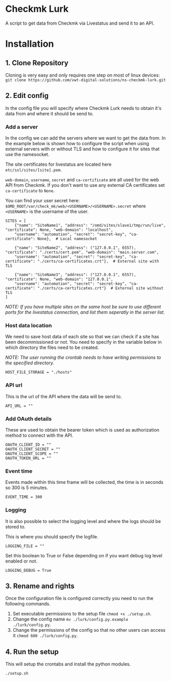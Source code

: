 # Checkmk Lurk

A script to get data from Checkmk via Livestatus and send it to an API.

# Installation
## 1. Clone Repository 
Cloning is very easy and only requires one step on most of linux devices:
`git clone https://github.com/vwt-digital-solutions/ns-checkmk-lurk.git `  
## 2. Edit config
In the config file you will specify where Checkmk Lurk needs to obtain it's data from and where it should be send to.
### Add a server
In the config we can add the servers where we want to get the data from. In the example below is shown how to configure the script when using external servers with or without TLS and how to configure it for sites that use the namesocket.

The site certificates for livestatus are located here `etc/ssl/sites/[site].pem`. 

``web-domain``, ``username``, ``secret`` and ``ca-certificate`` are all used for the web API from Checkmk. If you don't want to use any external CA certificates set ``ca-certificate`` to ``None``.

You can find your user secret here: ``$OMD_ROOT/var/check_mk/web/<USERNAME>/<USERNAME>.secret`` where ``<USERNAME>`` is the username of the user.
```
SITES = [
    {"name": "SiteName1", "address": "/omd/sites/slave1/tmp/run/live", "certificate": None, "web-domain": "localhost",
    "username": "automation", "secret": "secret-key", "ca-certificate": None},  # Local namesocket

    {"name": "SiteName2", "address": ("127.0.0.1", 6557), "certificate": "./certs/cert.pem", "web-domain": "main.server.com",
    "username": "automation", "secret": "secret-key", "ca-certificate": "./certs/ca-certificates.crt"},  # External site with TLS

    {"name": "SiteName3", "address": ("127.0.0.1", 6557), "certificate": None, "web-domain": "127.0.0.1",
    "username": "automation", "secret": "secret-key", "ca-certificate": "./certs/ca-certificates.crt"}  # External site without TLS
]
```
*NOTE:  If you have multiple sites on the same host be sure to use different ports for the livestatus connection, and list them seperatly in the server list.*

### Host data location
We need to save host data of each site so that we can check if a site has been decommissioned or not. You need to specify in the variable below in which directory the files need to be created. 

*NOTE: The user running the crontab needs to have writing permissions to the specified directory.*

`HOST_FILE_STORAGE = "./hosts"`

### API url
This is the url of the API where the data will be send to.

`API_URL = ""`

### Add OAuth details
These are used to obtain the bearer token which is used as authorization method to connect with the API.

    OAUTH_CLIENT_ID = ""  
    OAUTH_CLIENT_SECRET = ""  
    OAUTH_CLIENT_SCOPE = ""  
    OAUTH_TOKEN_URL = ""

### Event time
Events made within this time frame will be collected, the time is in seconds so 300 is 5 minutes.

`EVENT_TIME = 300` 

### Logging
It is also possible to select the logging level and where the logs should be stored to.

This is where you should specify the logfile. 

`LOGGING_FILE = ""`

Set this boolean to True or False depending on if you want debug log level enabled or not.

`LOGGING_DEBUG = True`

## 3. Rename and rights
Once the configuration file is configured correctly you need to run the following commands.

1. Set executable permissions to the setup file `chmod +x ./setup.sh`.
2. Change the config name `mv ./lurk/config.py.example ./lurk/config.py`.
3. Change the permissions of the config so that no other users can access it `chmod 600 ./lurk/config.py`.

## 4. Run the setup
This will setup the crontabs and install the python modules.

`./setup.sh`
